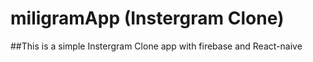 # miligramApp (Instergram Clone)
##This is a simple Instergram Clone app with firebase and React-naive
